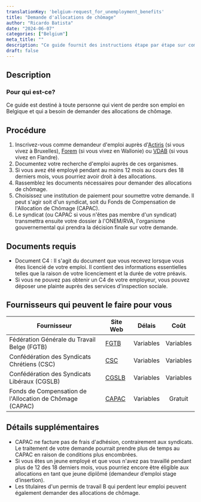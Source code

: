 ```yaml
---
translationKey: 'belgium-request_for_unemployment_benefits'
title: "Demande d'allocations de chômage"
author: "Ricardo Batista"
date: "2024-06-07"
categories: ["Belgium"]
meta_title: ""
description: "Ce guide fournit des instructions étape par étape sur comment demander des allocations de chômage en Belgique."
draft: false
---
```


## Description
### Pour qui est-ce?
Ce guide est destiné à toute personne qui vient de perdre son emploi en Belgique et qui a besoin de demander des allocations de chômage.

## Procédure
1. Inscrivez-vous comme demandeur d'emploi auprès d'[Actiris](https://www.actiris.brussels/en) (si vous vivez à Bruxelles), [Forem](https://www.leforem.be/) (si vous vivez en Wallonie) ou [VDAB](https://www.vdab.be/english) (si vous vivez en Flandre).
2. Documentez votre recherche d'emploi auprès de ces organismes.
3. Si vous avez été employé pendant au moins 12 mois au cours des 18 derniers mois, vous pourriez avoir droit à des allocations.
4. Rassemblez les documents nécessaires pour demander des allocations de chômage.
5. Choisissez une institution de paiement pour soumettre votre demande. Il peut s'agir soit d'un syndicat, soit du Fonds de Compensation de l'Allocation de Chômage (CAPAC).
6. Le syndicat (ou CAPAC si vous n'êtes pas membre d'un syndicat) transmettra ensuite votre dossier à l'ONEM/RVA, l'organisme gouvernemental qui prendra la décision finale sur votre demande.

## Documents requis
- Document C4 : Il s'agit du document que vous recevez lorsque vous êtes licencié de votre emploi. Il contient des informations essentielles telles que la raison de votre licenciement et la durée de votre préavis.
- Si vous ne pouvez pas obtenir un C4 de votre employeur, vous pouvez déposer une plainte auprès des services d'inspection sociale.

## Fournisseurs qui peuvent le faire pour vous

| Fournisseur        |     Site Web     |     Délais    |       Coût      |
| --------------- | --------------- |  :-------------: | :-------------: |
| Fédération Générale du Travail Belge (FGTB)  |  [FGTB](https://www.fgtb.be/)       |      Variables      |        Variables       |
| Confédération des Syndicats Chrétiens (CSC) |  [CSC](https://www.acv-online.be/)       | Variables | Variables |
| Confédération des Syndicats Libéraux (CGSLB)  |  [CGSLB](https://www.aclvb.be/)       |      Variables      |        Variables       |
| Fonds de Compensation de l'Allocation de Chômage (CAPAC) | [CAPAC](http://www.hvw-capac.fgov.be/) | Variables | Gratuit |

## Détails supplémentaires
- CAPAC ne facture pas de frais d'adhésion, contrairement aux syndicats. Le traitement de votre demande pourrait prendre plus de temps au CAPAC en raison de conditions plus encombrées.
- Si vous êtes un jeune employé et que vous n'avez pas travaillé pendant plus de 12 des 18 derniers mois, vous pourriez encore être éligible aux allocations en tant que jeune diplômé (demandeur d’emploi stage d’insertion).
- Les titulaires d'un permis de travail B qui perdent leur emploi peuvent également demander des allocations de chômage.